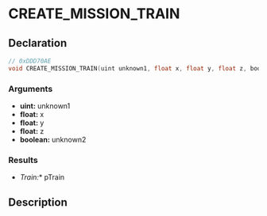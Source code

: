 # CREATE_MISSION_TRAIN

## Declaration
```cpp
// 0xDDD70AE
void CREATE_MISSION_TRAIN(uint unknown1, float x, float y, float z, boolean unknown2, Train* pTrain);
```

### Arguments
- **uint:** unknown1
- **float:** x
- **float:** y
- **float:** z
- **boolean:** unknown2

### Results
- **Train*:** pTrain

## Description
